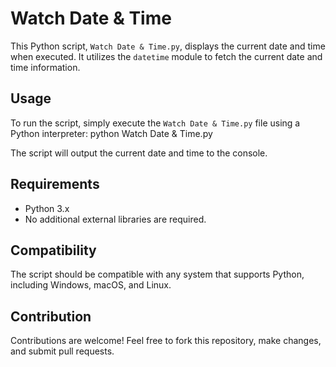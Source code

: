 # Watch Date & Time
This Python script, `Watch Date & Time.py`, displays the current date and time when executed. It utilizes the `datetime` module to fetch the current date and time information.

## Usage
To run the script, simply execute the `Watch Date & Time.py` file using a Python interpreter:
python Watch Date & Time.py

The script will output the current date and time to the console.
## Requirements
- Python 3.x
- No additional external libraries are required.

## Compatibility
The script should be compatible with any system that supports Python, including Windows, macOS, and Linux.

## Contribution
Contributions are welcome! Feel free to fork this repository, make changes, and submit pull requests.
